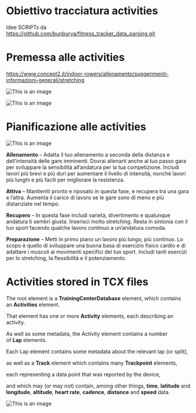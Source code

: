 # Obiettivo tracciatura activities

Idee SCRIPTs da https://github.com/bunburya/fitness_tracker_data_parsing.git

# Premessa alle activities

https://www.concept2.it/indoor-rowers/allenamento/suggerimenti-informazioni-generali/stretching

![This is an image](https://github.com/giorgiogrellalenavi/Activities/blob/de983c908bd594b29e7956391c84638ea29042f3/Data/Images/stretching_1_6.JPG)

![This is an image](https://github.com/giorgiogrellalenavi/Activities/blob/de983c908bd594b29e7956391c84638ea29042f3/Data/Images/stretching_7_9.JPG)


# Pianificazione alle activities

![This is an image](https://github.com/giorgiogrellalenavi/Activities/blob/dab6dfaa11cc42b2d2a02d787fc97a97afcf1040/Data/Images/Calendario_Annuale.JPG)

**Allenamento** – Adatta il tuo allenamento a seconda della distanza e dell’intensità delle gare imminenti. Dovrai allenarti anche al tuo passo gara per sviluppare la sensibilità all’andatura per la tua competizione. Includi lavori più brevi e più duri per aumentare il livello di intensità, nonché lavori più lunghi e più facili per migliorare la resistenza.

**Attiva** – Mantieniti pronto e riposato in questa fase, e recupera tra una gara e l’altra. Aumenta il carico di lavoro se le gare sono di meno e più distanziate nel tempo.

**Recupero** – In questa fase includi varietà, divertimento e qualunque andatura ti sembri giusta. Inserisci molto stretching. Resta in sintonia con il tuo sport facendo qualche lavoro continuo a un’andatura comoda.

**Preparazione** – Metti in primo piano un lavoro più lungo, più continuo. Lo scopo è quello di sviluppare una buona basa di esercizio fisico cardio e di adattare i muscoli ai movimenti specifici del tuo sport. Includi tanti esercizi per lo stretching, la flessibilità e il potenziamento.

# Activities stored in TCX files

The root element is a **TrainingCenterDatabase** element, which contains an **Activities** element. 

That element has one or more **Activity** elements, each describing an activity.

As well as some metadata, the Activity element contains a number of **Lap** elements. 

Each Lap element contains some metadata about the relevant lap (or split), 

as well as a **Track** element which contains many **Trackpoint** elements, 

each representing a data point that was reported by the device, 

and which may (or may not) contain, among other things, **time**, **latitude** and **longitude**, **altitude**, **heart rate**, **cadence**, **distance** and **speed** data. 

![This is an image](https://github.com/giorgiogrellalenavi/Activities/blob/c82c15d02e62a893e4074f230caae70925b38ec6/Data/Images/hierarchy_TCX_files.JPG)
